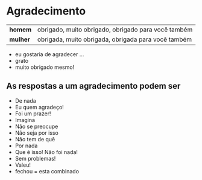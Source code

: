 # Agradecimento

|||
| -- | -- |
| **homem**  | obrigado, muito obrigado, obrigado para você também |
| **mulher** | obrigada, muito obrigada, obrigada para você também |

* eu gostaria de agradecer ...
* grato
* muito obrigado mesmo!

## As respostas a um agradecimento podem ser

* De nada
* Eu quem agradeço!
* Foi um prazer!
* Imagina
* Não se preocupe
* Não seja por isso
* Não tem de quê
* Por nada
* Que é isso! Não foi nada!
* Sem problemas!
* Valeu!
* fechou = esta combinado
